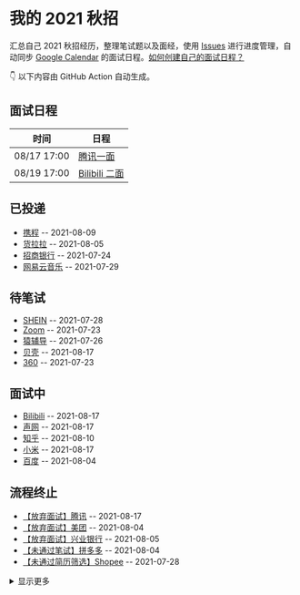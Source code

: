 
# 我的 2021 秋招 

汇总自己 2021 秋招经历，整理笔试题以及面经，使用 [Issues](https://github.com/mayandev/interview-schedule/issues) 进行进度管理，自动同步 [Google Calendar](https://calendar.google.com/) 的面试日程。[如何创建自己的面试日程？](https://github.com/Mayandev/interview-2021/issues/19)


👇 以下内容由 GitHub Action 自动生成。

## 面试日程

| 时间          | 日程                                                                                                                                  |
| ----------- | ----------------------------------------------------------------------------------------------------------------------------------- |
| 08/17 17:00 | [腾讯一面](https://www.google.com/calendar/event?eid=bmx0ajZqZDYzdGpzN3ZraTdlYWpmZjAwa3MgYzZrZW9pbGFmdjk5cDE5dmw3ZmFpZHU4bWtAZw)        |
| 08/19 17:00 | [Bilibili 二面](https://www.google.com/calendar/event?eid=NGxuMDlyYnYxM21ha2luMTNscDlscGU4Z3QgYzZrZW9pbGFmdjk5cDE5dmw3ZmFpZHU4bWtAZw) |

## 已投递
- [携程](https://github.com/Mayandev/interview-schedule/issues/17) -- 2021-08-09
- [货拉拉](https://github.com/Mayandev/interview-schedule/issues/16) -- 2021-08-05
- [招商银行](https://github.com/Mayandev/interview-schedule/issues/12) -- 2021-07-24
- [网易云音乐](https://github.com/Mayandev/interview-schedule/issues/4) -- 2021-07-29
## 待笔试
- [SHEIN](https://github.com/Mayandev/interview-schedule/issues/8) -- 2021-07-28
- [Zoom](https://github.com/Mayandev/interview-schedule/issues/6) -- 2021-07-23
- [猿辅导](https://github.com/Mayandev/interview-schedule/issues/5) -- 2021-07-26
- [贝壳](https://github.com/Mayandev/interview-schedule/issues/3) -- 2021-08-17
- [360](https://github.com/Mayandev/interview-schedule/issues/1) -- 2021-07-23
## 面试中
- [Bilibili](https://github.com/Mayandev/interview-schedule/issues/21) -- 2021-08-17
- [声网](https://github.com/Mayandev/interview-schedule/issues/20) -- 2021-08-17
- [知乎](https://github.com/Mayandev/interview-schedule/issues/18) -- 2021-08-10
- [小米](https://github.com/Mayandev/interview-schedule/issues/13) -- 2021-08-17
- [百度](https://github.com/Mayandev/interview-schedule/issues/10) -- 2021-08-04
## 流程终止
- [【放弃面试】腾讯](https://github.com/Mayandev/interview-schedule/issues/22) -- 2021-08-17
- [【放弃面试】美团](https://github.com/Mayandev/interview-schedule/issues/15) -- 2021-08-04
- [【放弃面试】兴业银行](https://github.com/Mayandev/interview-schedule/issues/14) -- 2021-08-05
- [【未通过笔试】拼多多](https://github.com/Mayandev/interview-schedule/issues/9) -- 2021-08-04
- [【未通过简历筛选】Shopee](https://github.com/Mayandev/interview-schedule/issues/7) -- 2021-07-28
<details><summary>显示更多</summary>

- [【未通过 HR 面试】京东](https://github.com/Mayandev/interview-schedule/issues/2) -- 2021-08-12
</details>

